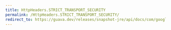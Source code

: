 ```yaml
---
title: HttpHeaders.STRICT_TRANSPORT_SECURITY
permalink: /HttpHeaders.STRICT_TRANSPORT_SECURITY/
redirect_to: https://guava.dev/releases/snapshot-jre/api/docs/com/google/common/net/HttpHeaders.html#STRICT_TRANSPORT_SECURITY
---
```


